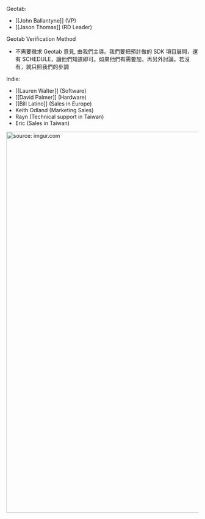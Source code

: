 
Geotab:
- [[John Ballantyne]] (VP)
- [[Jason Thomas]] (RD Leader)

Geotab Verification Method
- 不需要徵求 Geotab 意見, 由我們主導。我們要把預計做的 SDK 項目展開，還有 SCHEDULE，讓他們知道即可。如果他們有需要加，再另外討論。若沒有，就只照我們的步調

Indie:
- [[Lauren Walter]] (Software)
- [[David Palmer]] (Hardware)
- [[Bill Latino]] (Sales in Europe)
- Keith Odland (Marketing Sales)
- Rayn (Technical support in Taiwan)
- Eric (Sales in Taiwan)


<a href="https://imgur.com/Lt1OYNa"><img src="https://i.imgur.com/Lt1OYNa.png" title="source: imgur.com" width="1000px" /></a>